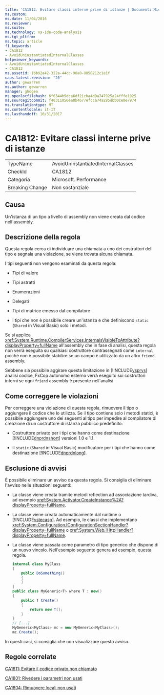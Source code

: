 ```yaml
---
title: 'CA1812: Evitare classi interne prive di istanze | Documenti Microsoft'
ms.custom: 
ms.date: 11/04/2016
ms.reviewer: 
ms.suite: 
ms.technology: vs-ide-code-analysis
ms.tgt_pltfrm: 
ms.topic: article
f1_keywords:
- CA1812
- AvoidUninstantiatedInternalClasses
helpviewer_keywords:
- AvoidUninstantiatedInternalClasses
- CA1812
ms.assetid: 1bb92a42-322a-44cc-98a8-8858212c1e1f
caps.latest.revision: "26"
author: gewarren
ms.author: gewarren
manager: ghogen
ms.openlocfilehash: 6f6344b5dca6df21cba4d9a747925a24fffe1025
ms.sourcegitcommit: f40311056ea0b4677efcca74a285dbb0ce0e7974
ms.translationtype: MT
ms.contentlocale: it-IT
ms.lasthandoff: 10/31/2017
---
```

# <a name="ca1812-avoid-uninstantiated-internal-classes"></a>CA1812: Evitare classi interne prive di istanze
|||  
|-|-|  
|TypeName|AvoidUninstantiatedInternalClasses|  
|CheckId|CA1812|  
|Categoria|Microsoft. Performance|  
|Breaking Change|Non sostanziale|  
  
## <a name="cause"></a>Causa  
 Un'istanza di un tipo a livello di assembly non viene creata dal codice nell'assembly.  
  
## <a name="rule-description"></a>Descrizione della regola  
 Questa regola cerca di individuare una chiamata a uno dei costruttori del tipo e segnala una violazione, se viene trovata alcuna chiamata.  
  
 I tipi seguenti non vengono esaminati da questa regola:  
  
-   Tipi di valore  
  
-   Tipi astratti  
  
-   Enumerazioni  
  
-   Delegati  
  
-   Tipi di matrice emesso dal compilatore  
  
-   I tipi che non è possibile creare un'istanza e che definiscono `static` (`Shared` in Visual Basic) solo i metodi.  
  
 Se si applica <xref:System.Runtime.CompilerServices.InternalsVisibleToAttribute?displayProperty=fullName> all'assembly che in fase di analisi, questa regola non verrà eseguita su qualsiasi costruttore contrassegnati come `internal` poiché non è possibile stabilire se un campo è utilizzato da un altro `friend` assembly.  
  
 Sebbene sia possibile aggirare questa limitazione in [!INCLUDE[vsprvs](../code-quality/includes/vsprvs_md.md)] analisi codice, FxCop autonomo esterno verrà eseguito sui costruttori interni se ogni `friend` assembly è presente nell'analisi.  
  
## <a name="how-to-fix-violations"></a>Come correggere le violazioni  
 Per correggere una violazione di questa regola, rimuovere il tipo o aggiungere il codice che lo utilizza. Se il tipo contiene solo i metodi statici, è possibile aggiungere uno dei seguenti al tipo per impedire al compilatore di creazione di un costruttore di istanza pubblico predefinito:  
  
-   Costruttore privato per i tipi che hanno come destinazione [!INCLUDE[dnprdnshort](../code-quality/includes/dnprdnshort_md.md)] versioni 1.0 e 1.1.  
  
-   Il `static` (`Shared` in Visual Basic) modificatore per i tipi che hanno come destinazione [!INCLUDE[dnprdnlong](../code-quality/includes/dnprdnlong_md.md)].  
  
## <a name="when-to-suppress-warnings"></a>Esclusione di avvisi  
 È possibile eliminare un avviso da questa regola. Si consiglia di eliminare l'avviso nelle situazioni seguenti:  
  
-   La classe viene creata tramite metodi reflection ad associazione tardiva, ad esempio <xref:System.Activator.CreateInstance%2A?displayProperty=fullName>.  
  
-   La classe viene creata automaticamente dal runtime o [!INCLUDE[vstecasp](../code-quality/includes/vstecasp_md.md)]. Ad esempio, le classi che implementano <xref:System.Configuration.IConfigurationSectionHandler?displayProperty=fullName> o <xref:System.Web.IHttpHandler?displayProperty=fullName>.  
  
-   La classe viene passata come parametro di tipo generico che dispone di un nuovo vincolo. Nell'esempio seguente genera ad esempio, questa regola.  
  
    ```csharp  
    internal class MyClass  
    {     
        public DoSomething()     
        {  
        }  
    }   
    public class MyGeneric<T> where T : new()  
    {  
        public T Create()  
        {  
            return new T();     
        }  
    }  
    // [...]   
    MyGeneric<MyClass> mc = new MyGeneric<MyClass>();  
    mc.Create();  
    ```  
  
 In questi casi, si consiglia che non visualizzare questo avviso.  
  
## <a name="related-rules"></a>Regole correlate  
 [CA1811: Evitare il codice privato non chiamato](../code-quality/ca1811-avoid-uncalled-private-code.md)  
  
 [CA1801: Rivedere i parametri non usati](../code-quality/ca1801-review-unused-parameters.md)  
  
 [CA1804: Rimuovere locali non usati](../code-quality/ca1804-remove-unused-locals.md)